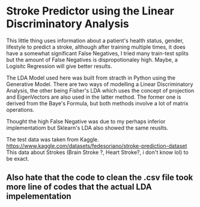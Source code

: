 # Stroke Predictor using the Linear Discriminatory Analysis
This little thing uses information about a patient's health status, gender, lifestyle to predict a stroke, although after training multiple times, it does have a somewhat significant False Negatives, I tried many train-test splits but the amount of False Negatives is dispropotionaley high. Maybe, a Logisitc Regression will give better results.

The LDA Model used here was built from stracth in Python using the Generative Model. There are two ways of modelling a Linear Discriminatory Analysis, the other being Fisher's LDA which uses the concept of projection and EigenVectors are also used in the latter method. The former one is derived from the Baye's Formula, but both methods involve a lot of matrix operations.

Thought the high False Negative was due to my perhaps inferior implementatiom but Sklearn's LDA also showed the same reuslts.

The test data was taken from Kaggle. 
https://www.kaggle.com/datasets/fedesoriano/stroke-prediction-dataset
This data about Strokes (Brain Stroke ?, Heart Stroke?, i don't know lol) to be exact.

## Also hate that the code to clean the .csv file took more line of codes that the actual LDA impelementation
